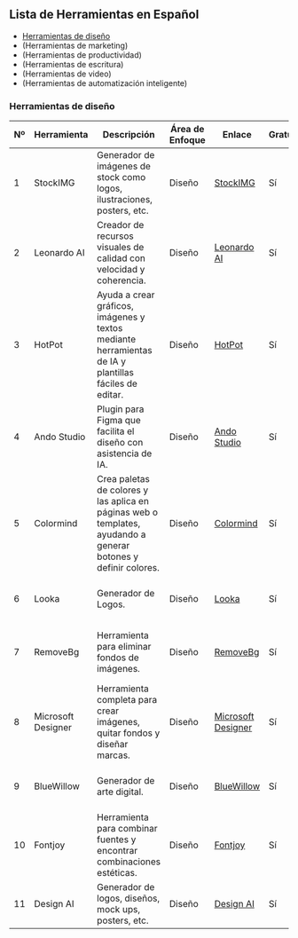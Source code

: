 ## Lista de Herramientas en Español
- [Herramientas de diseño](https://github.com/AdrianaMillares/List-of-AIs/blob/main/Español.MD#herramientas-de-diseño)
- (Herramientas de marketing)
- (Herramientas de productividad)
- (Herramientas de escritura)
- (Herramientas de video)
- (Herramientas de automatización inteligente)

### Herramientas de diseño

| **Nº** | **Herramienta**      | **Descripción**                                                   | **Área de Enfoque** | **Enlace**                                                | **Gratuita** | **Plan Pro/Precio** | **Ejemplos de Uso**                                    |
|--------|----------------------|-------------------------------------------------------------------|---------------------|-----------------------------------------------------------|--------------|----------------------|--------------------------------------------------------|
| 1      | StockIMG             | Generador de imágenes de stock como logos, ilustraciones, posters, etc. | Diseño          | [StockIMG](https://stockimg.ai)                           | Sí           | $19                  | Crear logotipos, ilustraciones y pósters.               |
| 2      | Leonardo AI          | Creador de recursos visuales de calidad con velocidad y coherencia. | Diseño          | [Leonardo AI](https://leonardo.ai/)                      | Sí           | $10                  | Producción rápida de imágenes con calidad.              |
| 3      | HotPot               | Ayuda a crear gráficos, imágenes y textos mediante herramientas de IA y plantillas fáciles de editar. | Diseño        | [HotPot](https://hotpot.ai/)                              | Sí           | -                    | Generar gráficos y contenido visual automatizado.      |
| 4      | Ando Studio          | Plugin para Figma que facilita el diseño con asistencia de IA.    | Diseño          | [Ando Studio](https://www.figma.com/community/plugin/1145446664512862540/ando-ai-copilot-for-designers) | Sí | - | Mejorar el flujo de trabajo en diseño en Figma.       |
| 5      | Colormind            | Crea paletas de colores y las aplica en páginas web o templates, ayudando a generar botones y definir colores. | Diseño | [Colormind](http://colormind.io/)                       | Sí           | -                    | Diseñar esquemas de color para páginas web.             |
| 6      | Looka                | Generador de Logos.                                               | Diseño          | [Looka](https://looka.com/explore)                       | Sí           | -                    | Diseñar logotipos de manera rápida y sencilla.          |
| 7      | RemoveBg             | Herramienta para eliminar fondos de imágenes.                      | Diseño          | [RemoveBg](https://www.remove.bg/)                      | Sí           | -                    | Eliminar fondos de imágenes para un aspecto limpio.     |
| 8      | Microsoft Designer   | Herramienta completa para crear imágenes, quitar fondos y diseñar marcas. | Diseño          | [Microsoft Designer](https://designer.microsoft.com/home?isDalleImage=true&dfsDefaultImages=https%3A%2F%2Fth.bing.com%2Fth%2Fid%2FOIG.oruSiluJ3UzSiamCW2KO%3Fpid%3DImgGn) | Sí | - | Diseñar imágenes y logotipos profesionales.            |
| 9      | BlueWillow            | Generador de arte digital.                                         | Diseño          | [BlueWillow](https://www.bluewillow.ai)                | Sí           | $10                  | Crear arte digital y composiciones únicas.             |
| 10     | Fontjoy              | Herramienta para combinar fuentes y encontrar combinaciones estéticas. | Diseño          | [Fontjoy](https://fontjoy.com)                          | Sí           | -                    | Seleccionar combinaciones de fuentes atractivas.        |
| 11     | Design AI            | Generador de logos, diseños, mock ups, posters, etc.               | Diseño          | [Design AI](https://designs.ai/)                        | Sí           | -                    | Diseñar una variedad de elementos visuales.             |
